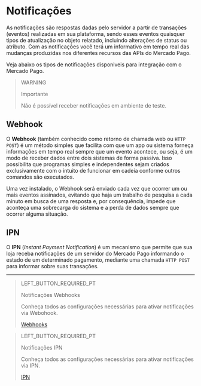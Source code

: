 # Notificações
 
As notificações são respostas dadas pelo servidor a partir de transações (eventos) realizadas em sua plataforma, sendo esses eventos quaisquer tipos de atualização no objeto relatado, incluindo alterações de status ou atributo. Com as notificações você terá um informativo em tempo real das mudanças produzidas nos diferentes recursos das APIs do Mercado Pago.

Veja abaixo os tipos de notificações disponiveis para integração com o Mercado Pago.
 
> WARNING
>
> Importante
>
> Não é possível receber notificações em ambiente de teste.
 
## Webhook
 
O **Webhook** (também conhecido como retorno de chamada web ou `HTTP POST`) é um método simples que facilita com que um app ou sistema forneça informações em tempo real sempre que um evento acontece, ou seja, é um modo de receber dados entre dois sistemas de forma passiva. Isso possibilita que programas simples e independentes sejam criados exclusivamente com o intuito de funcionar em cadeia conforme outros comandos são executados.
 
Uma vez instalado, o Webhook será enviado cada vez que ocorrer um ou mais eventos assinados, evitando que haja um trabalho de pesquisa a cada minuto em busca de uma resposta e, por consequência, impede que aconteça uma sobrecarga do sistema e a perda de dados sempre que ocorrer alguma situação.
 
## IPN
 
O **IPN** (_Instant Payment Notification_) é um mecanismo que permite que sua loja receba notificações de um servidor do Mercado Pago informando o estado de um determinado pagamento, mediante uma chamada `HTTP POST` para informar sobre suas transações.
 
---
> LEFT_BUTTON_REQUIRED_PT
>
> Notificações Webhooks
>
> Conheça todos as configurações necessárias para ativar notificações via Webohook.
>
> [Webhooks](https://www.mercadopago[FAKER][URL][DOMAIN]/developers/pt/guides/notifications/webhooks)
 
> LEFT_BUTTON_REQUIRED_PT
>
> Notificações IPN
>
> Conheça todos as configurações necessárias para ativar notificações via IPN.
>
> [IPN](https://www.mercadopago[FAKER][URL][DOMAIN]/developers/pt/guides/notifications/ipn)